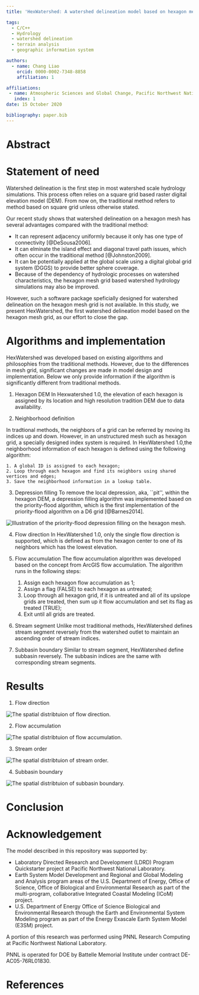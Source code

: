 ```yaml
---
title: 'HexWatershed: A watershed delineation model based on hexagon mesh grid'

tags:
  - C/C++
  - Hydrology
  - watershed delineation
  - terrain analysis
  - geographic information system

authors:
  - name: Chang Liao
    orcid: 0000-0002-7348-8858    
    affiliation: 1

affiliations:
 - name: Atmospheric Sciences and Global Change, Pacific Northwest National Laboratory, Richland, WA, USA
   index: 1 
date: 15 October 2020

bibliography: paper.bib
---
```


# Abstract

# Statement of need

Watershed delineation is the first step in most watershed scale hydrology simulations. This process often relies on a square grid based raster digital elevation model (DEM). From now on, the traditional method refers to method based on square grid unless otherwise stated.

Our recent study shows that watershed delineation on a hexagon mesh has several advantages compared with the traditional method:
* It can represent adjacency uniformly because it only has one type of connectivity [@DeSousa2006].
* It can elminate the island effect and diagonal travel path issues, which often occur in the traditional method [@Johnston2009].
* It can be potentially applied at the global scale using a digital global grid system (DGGS) to provide better sphere coverage.
* Because of the dependency of hydrologic processes on watershed characteristics, the hexagon mesh grid based watershed hydrology simulations may also be improved.

However, such a software package speficially designed for watershed delineation on the hexagon mesh grid is not available.
In this study, we present HexWatershed, the first watershed delineation model based on the hexagon mesh grid, as our effort to close the gap. 

# Algorithms and implementation

HexWatershed was developed based on existing algorithms and philosophies from the traditional methods. However, due to the differences in mesh grid, significant changes are made in model design and implementation. Below we only provide information if the algorithm is significantly different from traditional methods.

1. Hexagon DEM
In Hexwatershed 1.0, the elevation of each hexagon is assigned by its location and high resolution tradition DEM due to data availability.

2. Neighborhood definition

In tradtional methods, the neighbors of a grid can be referred by moving its indices up and down. However, in an unstructured mesh such as hexagon grid, a specially designed index system is required. In HexWatershed 1.0,the neighborhood information of each hexagon is defined using the following algorithm:

    1. A global ID is assigned to each hexagon;
    2. Loop through each hexagon and find its neighbors using shared vertices and edges;
    3. Save the neighborhood information in a lookup table.
  
3. Depression filling
To remove the local depression, aka, ``pit'', within the hexagon DEM, a depression filling algorithm was implemented based on the priority-flood algorithm, which is the first implementation of the priority-flood algorithm on a D6 grid [@Barnes2014]. 

![Illustration of the priority-flood depression filling on the hexagon mesh.](https://github.com/pnnl/hexwatershed/blob/master/algorithm/depression_filling.png?raw=true)

4. Flow direction
In HexWatershed 1.0, only the single flow direction is supported, which is defined as from the hexagon center to one of its neighbors which has the lowest elevation.

5. Flow accumulation
The flow accumulation algorithm was developed based on the concept from ArcGIS flow accumulation. The algorithm runs in the following steps:

    1. Assign each hexagon flow accumulation as 1;
    2. Assign a flag (FALSE) to each hexagon as untreated;
    3. Loop through all hexagon grid, if it is untreated and all of its upslope grids are treated, then sum up it flow accumulation and set its flag as treated (TRUE);
    4. Exit until all grids are treated.

6. Stream segment
Unlike most traditional methods, HexWatershed defines stream segment reversely from the watershed outlet to maintain an ascending order of stream indices.

7. Subbasin boundary
Similar to stream segment, HexWatershed define subbasin reversely. The subbasin indices are the same with corresponding stream segments.

# Results

1. Flow direction

![The spatial distribtuion of flow direction.](https://github.com/pnnl/hexwatershed/blob/master/example/columbia_basin_flat/output/cbf_flow_direction_90_full.png?raw=true)

2. Flow accumulation

![The spatial distribtuion of flow accumulation.](https://github.com/pnnl/hexwatershed/blob/master/example/columbia_basin_flat/output/cbf_flow_accumulation_90_full.png?raw=true)

3. Stream order

![The spatial distribtuion of stream order.](https://github.com/pnnl/hexwatershed/blob/master/example/columbia_basin_flat/output/cbf_stream_order_90_full.png?raw=true)

4. Subbasin boundary

![The spatial distribtuion of subbasin boundary.](https://github.com/pnnl/hexwatershed/blob/master/example/columbia_basin_flat/output/cbf_subbasin_90_full.png?raw=true)

# Conclusion



# Acknowledgement

The model described in this repository was supported by:

* Laboratory Directed Research and Development (LDRD) Program Quickstarter project at Pacific Northwest National Laboratory. 
* Earth System Model Development and Regional and Global Modeling and Analysis program areas of the U.S. Department of Energy, Office of Science, Office of Biological and Environmental Research as part of the multi-program, collaborative Integrated Coastal Modeling (ICoM) project.
* U.S. Department of Energy Office of Science Biological and Environmental Research through the Earth and Environmental System Modeling program as part of the Energy Exascale Earth System Model (E3SM) project. 

A portion of this research was performed using PNNL Research Computing at Pacific Northwest National Laboratory. 

PNNL is operated for DOE by Battelle Memorial Institute under contract DE-AC05-76RL01830.

# References

